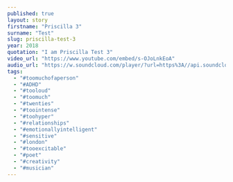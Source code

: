 ```yaml
---
published: true
layout: story
firstname: "Priscilla 3"
surname: "Test"
slug: priscilla-test-3
year: 2018
quotation: "I am Priscilla Test 3"
video_url: "https://www.youtube.com/embed/s-OJoLnkEoA"
audio_url: "https://w.soundcloud.com/player/?url=https%3A//api.soundcloud.com/tracks/484902516%3Fsecret_token%3Ds-dVKjW&color=%23fe0000&inverse=false&auto_play=false&show_user=false"
tags:
  - "#toomuchofaperson"
  - "#ADHD"
  - "#tooloud"
  - "#toomuch"
  - "#twenties"
  - "#toointense"
  - "#toohyper"
  - "#relationships"
  - "#emotionallyintelligent"
  - "#sensitive"
  - "#london" 
  - "#tooexcitable"
  - "#poet"
  - "#creativity" 
  - "#musician"
---
```

